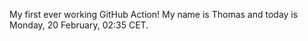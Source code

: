 My first ever working GitHub Action!
My name is Thomas and today is Monday, 20 February, 02:35 CET. 
